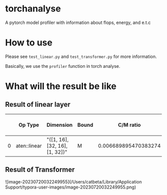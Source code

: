 
# torchanalyse
A pytorch model profiler with information about flops, energy, and e.t.c
# How to use
Please see `test_linear.py` and `test_transformer.py` for more information.

Basically, we use the `profiler` function in torch analyse.

# What will the result be like

## Result of linear layer

|   | Op Type      | Dimension                      | Bound | C/M ratio            | Op Intensity       | Latency (msec)         | Cycles             | C Effcy | Flops (MFLOP) | Input_a (MB) | Input_w (MB) | Output (MB) | Total Data (MB) | Throughput (Tflops) | Roofline Throughput offchip (Tflops) | Roofline Throughput onchip (Tflops) | Compute Cycles      | Memory Cycles      | Sparsity | Total energy (mJ)  |
|---|--------------|--------------------------------|-------|----------------------|--------------------|------------------------|--------------------|---------|---------------|--------------|--------------|-------------|-----------------|---------------------|--------------------------------------|-------------------------------------|---------------------|--------------------|----------|--------------------|
| 0 | aten::linear | "([1, 16], [32, 16], [1, 32])" | M     | 0.006689895470383274 | 0.9142857142857143 | 1.2444444444444445e-06 | 1.1697777777777778 | 1.0     | 0.001024      | 1.6e-05      | 0.000512     | 3.2e-05     | 0.00056         | 0.8228571428571428  | 0.8228571428571428                   | 0.8228571428571428                  | 0.00782569105691057 | 1.1697777777777778 | 0.0      | 154980.04707236143 |

## Result of Transformer

![image-20230720032249955](/Users/catbeta/Library/Application Support/typora-user-images/image-20230720032249955.png)
